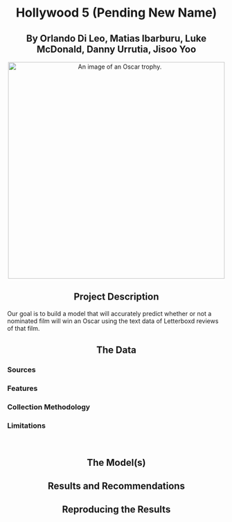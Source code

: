 <h1 align="center">Hollywood 5 (Pending New Name)</h1>
<h2 align="center">By Orlando Di Leo, Matias Ibarburu, Luke McDonald, Danny Urrutia, Jisoo Yoo</h2>
<p align="center"> <img src="https://hips.hearstapps.com/hmg-prod/images/overview-of-the-oscar-statue-at-meet-the-oscars-at-the-time-news-photo-1588178852.jpg" alt="An image of an Oscar trophy." width="500"> </p>
<h2 align="center">Project Description</h2>
Our goal is to build a model that will accurately predict whether or not a nominated film will win an Oscar using the text data of Letterboxd reviews of that film.

<h2 align="center">The Data</h2>
<h3 align="left">Sources</h3>

<h3 align="left">Features</h3>


<h3 align="left">Collection Methodology</h3>
<b>  </b>

<h3 align="left">Limitations</h3>
<br>

<h2 align="center">The Model(s)</h2>

<h2 align="center">Results and Recommendations</h2>

<h2 align="center">Reproducing the Results</h2>